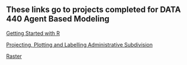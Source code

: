 ## These links go to projects completed for DATA 440 Agent Based Modeling

[Getting Started with R](https://luked77.github.io/Agent_based_modeling_DATA440/Getting_started_R)

[Projecting, Plotting and Labelling Administrative Subdivision](https://luked77.github.io/Agent_based_modeling_DATA440/projecting_plotting_labelling)

[Raster](https://luked77.github.io/Agent_based_modeling_DATA440/raster.md)

